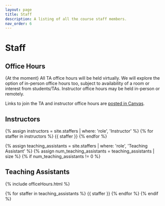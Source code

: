 ```yaml
---
layout: page
title: Staff
description: A listing of all the course staff members.
nav_order: 6
---
```


# Staff

## Office Hours 
{At the moment} All TA office hours will be held virtually. We will explore the option of in-person office hours too, subject to availability of a room or interest from students/TAs. Instructor office hours may be held in-person or remotely.  

Links to join the TA and instructor office hours are [posted in Canvas](https://northeastern.instructure.com/courses/133054/pages/office-hours).
## Instructors

{% assign instructors = site.staffers | where: 'role', 'Instructor' %}
{% for staffer in instructors %}
{{ staffer }}
{% endfor %}

{% assign teaching_assistants = site.staffers | where: 'role', 'Teaching Assistant' %}
{% assign num_teaching_assistants = teaching_assistants | size %}
{% if num_teaching_assistants != 0 %}
## Teaching Assistants
{% include officeHours.html %}

{% for staffer in teaching_assistants %}
{{ staffer }}
{% endfor %}
{% endif %}

